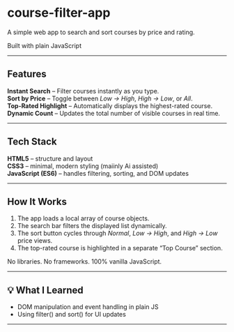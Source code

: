 # course-filter-app
A simple web app to search and sort courses by price and rating.


Built with plain JavaScript

---

##  Features

 **Instant Search** – Filter courses instantly as you type.  
 **Sort by Price** – Toggle between *Low → High*, *High → Low*, or *All*.  
 **Top-Rated Highlight** – Automatically displays the highest-rated course.  
 **Dynamic Count** – Updates the total number of visible courses in real time.

---

##  Tech Stack

 **HTML5** – structure and layout  
 **CSS3** – minimal, modern styling (maiinly Ai assisted)  
 **JavaScript (ES6)** – handles filtering, sorting, and DOM updates

---

##  How It Works

1. The app loads a local array of course objects.  
2. The search bar filters the displayed list dynamically.  
3. The sort button cycles through *Normal*, *Low → High*, and *High → Low* price views.  
4. The top-rated course is highlighted in a separate “Top Course” section.

No libraries. No frameworks. 100% vanilla JavaScript.

---


## 💡 What I Learned

- DOM manipulation and event handling in plain JS  
- Using filter() and sort() for  UI updates  
---
